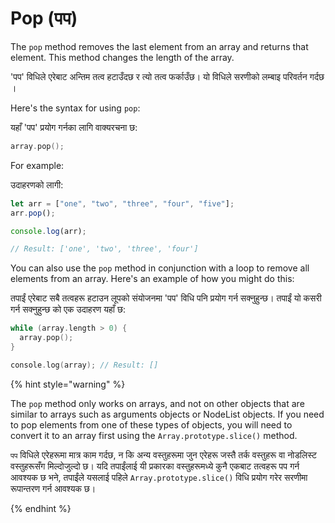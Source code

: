 # Pop (पप)

The `pop` method removes the last element from an array and returns that element. This method changes the length of the array.

'पप' विधिले एरेबाट अन्तिम तत्व हटाउँदछ र त्यो तत्व फर्काउँछ। यो विधिले सरणीको लम्बाइ परिवर्तन गर्दछ ।

Here's the syntax for using `pop`:

यहाँ 'पप' प्रयोग गर्नका लागि वाक्यरचना छ:

```c
array.pop();
```

For example:

उदाहरणको लागी:

```javascript
let arr = ["one", "two", "three", "four", "five"]; 
arr.pop(); 

console.log(arr); 

// Result: ['one', 'two', 'three', 'four']
```

You can also use the `pop` method in conjunction with a loop to remove all elements from an array. Here's an example of how you might do this:

तपाईं एरेबाट सबै तत्वहरू हटाउन लूपको संयोजनमा 'पप' विधि पनि प्रयोग गर्न सक्नुहुन्छ। तपाईं यो कसरी गर्न सक्नुहुन्छ को एक उदाहरण यहाँ छ:

```c
while (array.length > 0) {
  array.pop();
}

console.log(array); // Result: []
```

{% hint style="warning" %}


The `pop` method only works on arrays, and not on other objects that are similar to arrays such as arguments objects or NodeList objects. If you need to pop elements from one of these types of objects, you will need to convert it to an array first using the `Array.prototype.slice()` method.

`पप` विधिले एरेहरूमा मात्र काम गर्दछ, न कि अन्य वस्तुहरूमा जुन एरेहरू जस्तै तर्क वस्तुहरू वा नोडलिस्ट वस्तुहरूसँग मिल्दोजुल्दो छ। यदि तपाईंलाई यी प्रकारका वस्तुहरूमध्ये कुनै एकबाट तत्वहरू पप गर्न आवश्यक छ भने, तपाईंले यसलाई पहिले `Array.prototype.slice()` विधि प्रयोग गरेर सरणीमा रूपान्तरण गर्न आवश्यक छ।

{% endhint %}

